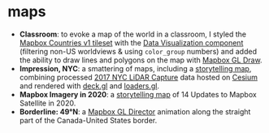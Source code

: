 # maps
- **Classroom**: to evoke a map of the world in a classroom, I styled the [Mapbox Countries v1 tileset](https://docs.mapbox.com/vector-tiles/reference/mapbox-countries-v1/) with the [Data Visualization component](https://docs.mapbox.com/help/tutorials/create-a-map-with-data-visualization-component/) (filtering non-US worldviews & using `color_group` numbers) and added the ability to draw lines and polygons on the map with [Mapbox GL Draw](https://github.com/mapbox/mapbox-gl-draw/blob/main/docs/API.md).
- **Impression, NYC**: a smattering of maps, including a [storytelling map](https://github.com/mapbox/storytelling), combining processed [2017 NYC LiDAR Capture](https://maps.nyc.gov/lidar/2017/) data hosted on [Cesium](https://cesium.com/blog/2019/11/06/cesium-uber/) and rendered with [deck.gl](https://deck.gl/examples/tile-3d-layer/) and [loaders.gl](https://loaders.gl/examples/3d-tiles).
- **Mapbox Imagery in 2020**: a [storytelling map](https://github.com/mapbox/storytelling) of 14 Updates to Mapbox Satellite in 2020.
- **Borderline: 49°N**: a [Mapbox GL Director](https://developmentseed.org/gl-director/) animation along the straight part of the Canada-United States border.